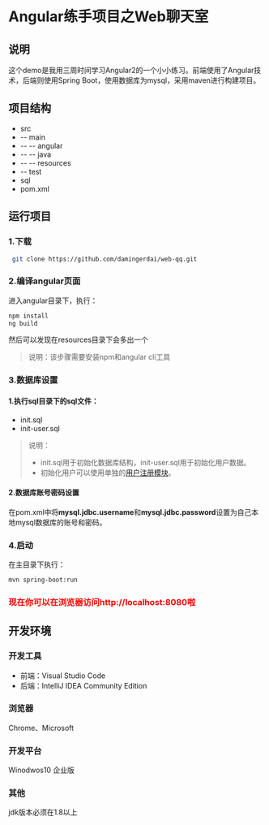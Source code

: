 # Angular练手项目之Web聊天室

## 说明
这个demo是我用三周时间学习Angular2的一个小小练习。前端使用了Angular技术，后端则使用Spring Boot，使用数据库为mysql，采用maven进行构建项目。

## 项目结构
>
* src
* -- main
* -- -- angular
* -- -- java
* -- -- resources
* -- test
* sql
* pom.xml
>

## 运行项目
### 1.下载
```bash
 git clone https://github.com/damingerdai/web-qq.git
```
### 2.编译angular页面
进入angular目录下，执行：
```bash
npm install
ng build
```
然后可以发现在resources目录下会多出一个
> 说明：该步骤需要安装npm和angular cli工具

### 3.数据库设置
#### 1.执行sql目录下的sql文件：
* init.sql
* init-user.sql
> 说明：
> * init.sql用于初始化数据库结构，init-user.sql用于初始化用户数据。
> * 初始化用户可以使用单独的[用户注册模块](https://github.com/damingerdai/webqq-register)。
#### 2.数据库账号密码设置
在pom.xml中将**mysql.jdbc.username**和**mysql.jdbc.password**设置为自己本地mysql数据库的账号和密码。

### 4.启动
在主目录下执行：
```bash
mvn spring-boot:run
```

### <font color="red">现在你可以在浏览器访问http://localhost:8080啦</font>

## 开发环境
### 开发工具
* 前端：Visual Studio Code
* 后端：IntelliJ IDEA Community Edition
### 浏览器
Chrome、Microsoft
### 开发平台
Winodwos10 企业版
### 其他
jdk版本必须在1.8以上